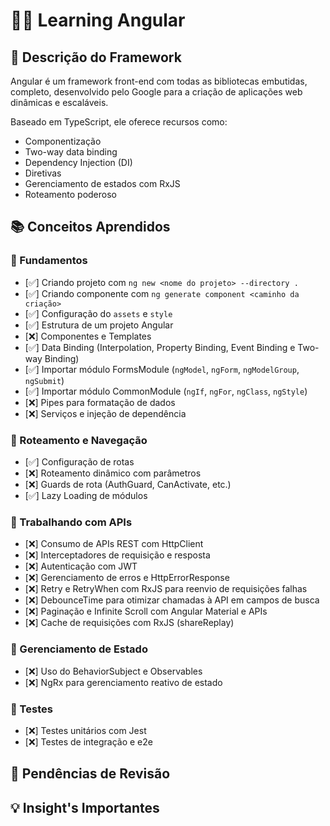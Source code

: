 # 👨‍💻 Learning Angular

## 📝 Descrição do Framework
Angular é um framework front-end com todas as bibliotecas embutidas, completo, desenvolvido pelo Google para a criação de aplicações web dinâmicas e escaláveis.

Baseado em TypeScript, ele oferece recursos como:
- Componentização
- Two-way data binding
- Dependency Injection (DI)
- Diretivas
- Gerenciamento de estados com RxJS
- Roteamento poderoso

## 📚 Conceitos Aprendidos

### 🔹 Fundamentos
- [✅] Criando projeto com `ng new <nome do projeto> --directory .`
- [✅] Criando componente com `ng generate component <caminho da criação>`
- [✅] Configuração do `assets` e `style`
- [✅] Estrutura de um projeto Angular
- [❌] Componentes e Templates
- [✅] Data Binding (Interpolation, Property Binding, Event Binding e Two-way Binding)
- [✅] Importar módulo FormsModule (`ngModel`, `ngForm`, `ngModelGroup`, `ngSubmit`)
- [✅] Importar módulo CommonModule (`ngIf`, `ngFor`, `ngClass`, `ngStyle`)
- [❌] Pipes para formatação de dados
- [❌] Serviços e injeção de dependência

### 🔹 Roteamento e Navegação
- [✅] Configuração de rotas
- [❌] Roteamento dinâmico com parâmetros
- [❌] Guards de rota (AuthGuard, CanActivate, etc.)
- [✅] Lazy Loading de módulos

### 🔹 Trabalhando com APIs
- [❌] Consumo de APIs REST com HttpClient
- [❌] Interceptadores de requisição e resposta
- [❌] Autenticação com JWT
- [❌] Gerenciamento de erros e HttpErrorResponse
- [❌] Retry e RetryWhen com RxJS para reenvio de requisições falhas
- [❌] DebounceTime para otimizar chamadas à API em campos de busca
- [❌] Paginação e Infinite Scroll com Angular Material e APIs
- [❌] Cache de requisições com RxJS (shareReplay)

### 🔹 Gerenciamento de Estado
- [❌] Uso do BehaviorSubject e Observables
- [❌] NgRx para gerenciamento reativo de estado

### 🔹 Testes
- [❌] Testes unitários com Jest
- [❌] Testes de integração e e2e

## 🔄 Pendências de Revisão

## 💡 Insight's Importantes

